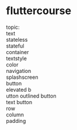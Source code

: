 # fluttercourse

topic:<br />
text<br />
stateless<br />
stateful<br />
container<br />
textstyle<br />
color<br />
navigation<br />
splashscreen<br />
button<br />
  elevated b<br />utton
  outlined button<br />
  text button<br />
row<br />
column<br />
padding<br />
